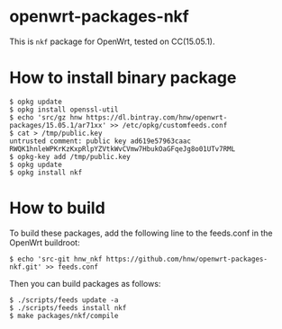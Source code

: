 # openwrt-packages-nkf

This is `nkf` package for OpenWrt, tested on CC(15.05.1).

# How to install binary package

```
$ opkg update
$ opkg install openssl-util
$ echo 'src/gz hnw https://dl.bintray.com/hnw/openwrt-packages/15.05.1/ar71xx' >> /etc/opkg/customfeeds.conf
$ cat > /tmp/public.key
untrusted comment: public key ad619e57963caac
RWQK1hnleWPKrKzKxpRlpYZVtkWvCVmw7HbukOaGFqeJg8o01UTv7RML
$ opkg-key add /tmp/public.key
$ opkg update
$ opkg install nkf
```

# How to build

To build these packages, add the following line to the feeds.conf in the OpenWrt buildroot:

```
$ echo 'src-git hnw_nkf https://github.com/hnw/openwrt-packages-nkf.git' >> feeds.conf
```

Then you can build packages as follows:

```
$ ./scripts/feeds update -a
$ ./scripts/feeds install nkf
$ make packages/nkf/compile
```
